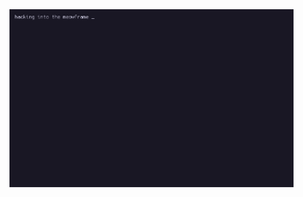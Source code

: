 <div align="justify">
    <a href="https://raw.githubusercontent.com/violin-suzutsuki/violin-suzutsuki/gifos/screenshot.png">
        <picture>
            <source media="(prefers-color-scheme: dark)" srcset="https://raw.githubusercontent.com/violin-suzutsuki/violin-suzutsuki/gifos/output.gif">
            <source media="(prefers-color-scheme: light)" srcset="https://raw.githubusercontent.com/violin-suzutsuki/violin-suzutsuki/gifos/output.gif">
            <img alt="tty1" src="https://raw.githubusercontent.com/violin-suzutsuki/violin-suzutsuki/gifos/output.gif">
        </picture>
    </a>
</div>
